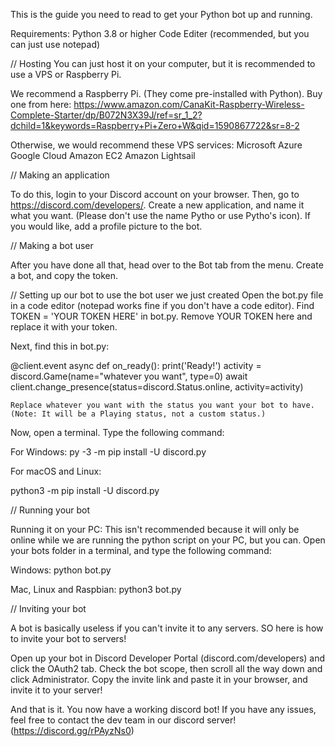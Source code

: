 This is the guide you need to read to get your Python bot up and running.

Requirements:
Python 3.8 or higher
Code Editer (recommended, but you can just use notepad)

// Hosting
You can just host it on your computer, but it is recommended to use a VPS or Raspberry Pi.

We recommend a Raspberry Pi. (They come pre-installed with Python). Buy one from here:
https://www.amazon.com/CanaKit-Raspberry-Wireless-Complete-Starter/dp/B072N3X39J/ref=sr_1_2?dchild=1&keywords=Raspberry+Pi+Zero+W&qid=1590867722&sr=8-2

Otherwise, we would recommend these VPS services:
Microsoft Azure
Google Cloud
Amazon EC2
Amazon Lightsail

// Making an application

To do this, login to your Discord account on your browser. Then, go to https://discord.com/developers/.
Create a new application, and name it what you want. (Please don't use the name Pytho or use Pytho's icon).
If you would like, add a profile picture to the bot.

// Making a bot user

After you have done all that, head over to the Bot tab from the menu. Create a bot, and copy the token.

// Setting up our bot to use the bot user we just created
Open the bot.py file in a code editor (notepad works fine if you don't have a code editor). Find TOKEN = 'YOUR TOKEN HERE' in bot.py.
Remove YOUR TOKEN here and replace it with your token.

Next, find this in bot.py:

@client.event
async def on_ready():
    print('Ready!')
    activity = discord.Game(name="whatever you want", type=0)
    await client.change_presence(status=discord.Status.online, activity=activity)
    
    Replace whatever you want with the status you want your bot to have. (Note: It will be a Playing status, not a custom status.)
    
 Now, open a terminal. Type the following command:
 
 For Windows:
 py -3 -m pip install -U discord.py
 
 For macOS and Linux:
 
 python3 -m pip install -U discord.py
 
 // Running your bot
 
 Running it on your PC:
 This isn't recommended because it will only be online while we are running the python script on your PC, but you can.
 Open your bots folder in a terminal, and type the following command:
 
 Windows: 
 python bot.py
 
 Mac, Linux and Raspbian: python3 bot.py
 
 // Inviting your bot
 
 A bot is basically useless if you can't invite it to any servers. SO here is how to invite your bot to servers!
 
 Open up your bot in Discord Developer Portal (discord.com/developers) and click the OAuth2 tab.
 Check the bot scope, then scroll all the way down and click Administrator.
 Copy the invite link and paste it in your browser, and invite it to your server!
 
 And that is it. You now have a working discord bot! If you have any issues, feel free to contact the dev team in our discord server! (https://discord.gg/rPAyzNs0)

 
 
    
    
    
